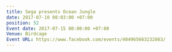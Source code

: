 ```yaml
---
title: Sega presents Ocean Jungle
date: 2017-07-10 08:03:00 +07:00
position: 52
Event date: 2017-07-15 00:00:00 +07:00
Venue: Birdcage
Event URL: https://www.facebook.com/events/404965663232863/
---
```


